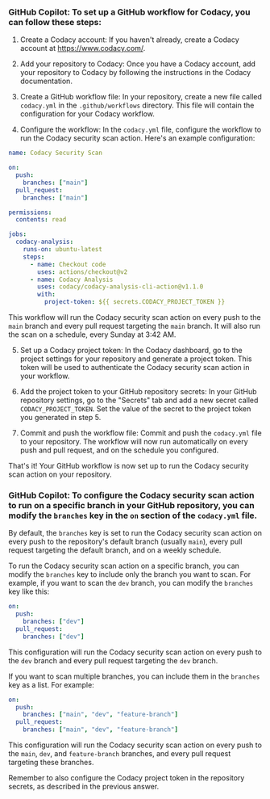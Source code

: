 ### GitHub Copilot: To set up a GitHub workflow for Codacy, you can follow these steps:

1. Create a Codacy account: If you haven't already, create a Codacy account at https://www.codacy.com/.

2. Add your repository to Codacy: Once you have a Codacy account, add your repository to Codacy by following the instructions in the Codacy documentation.

3. Create a GitHub workflow file: In your repository, create a new file called `codacy.yml` in the `.github/workflows` directory. This file will contain the configuration for your Codacy workflow.

4. Configure the workflow: In the `codacy.yml` file, configure the workflow to run the Codacy security scan action. Here's an example configuration:

```yaml
name: Codacy Security Scan

on:
  push:
    branches: ["main"]
  pull_request:
    branches: ["main"]

permissions:
  contents: read

jobs:
  codacy-analysis:
    runs-on: ubuntu-latest
    steps:
      - name: Checkout code
        uses: actions/checkout@v2
      - name: Codacy Analysis
        uses: codacy/codacy-analysis-cli-action@v1.1.0
        with:
          project-token: ${{ secrets.CODACY_PROJECT_TOKEN }}
```

This workflow will run the Codacy security scan action on every push to the `main` branch and every pull request targeting the `main` branch. It will also run the scan on a schedule, every Sunday at 3:42 AM.

5. Set up a Codacy project token: In the Codacy dashboard, go to the project settings for your repository and generate a project token. This token will be used to authenticate the Codacy security scan action in your workflow.

6. Add the project token to your GitHub repository secrets: In your GitHub repository settings, go to the "Secrets" tab and add a new secret called `CODACY_PROJECT_TOKEN`. Set the value of the secret to the project token you generated in step 5.

7. Commit and push the workflow file: Commit and push the `codacy.yml` file to your repository. The workflow will now run automatically on every push and pull request, and on the schedule you configured.

That's it! Your GitHub workflow is now set up to run the Codacy security scan action on your repository.

### GitHub Copilot: To configure the Codacy security scan action to run on a specific branch in your GitHub repository, you can modify the `branches` key in the `on` section of the `codacy.yml` file.

By default, the `branches` key is set to run the Codacy security scan action on every push to the repository's default branch (usually `main`), every pull request targeting the default branch, and on a weekly schedule.

To run the Codacy security scan action on a specific branch, you can modify the `branches` key to include only the branch you want to scan. For example, if you want to scan the `dev` branch, you can modify the `branches` key like this:

```yaml
on:
  push:
    branches: ["dev"]
  pull_request:
    branches: ["dev"]
```

This configuration will run the Codacy security scan action on every push to the `dev` branch and every pull request targeting the `dev` branch.

If you want to scan multiple branches, you can include them in the `branches` key as a list. For example:

```yaml
on:
  push:
    branches: ["main", "dev", "feature-branch"]
  pull_request:
    branches: ["main", "dev", "feature-branch"]
```

This configuration will run the Codacy security scan action on every push to the `main`, `dev`, and `feature-branch` branches, and every pull request targeting these branches.

Remember to also configure the Codacy project token in the repository secrets, as described in the previous answer.
